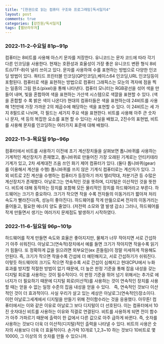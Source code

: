 ```yaml
---
title: "[한권으로 읽는 컴퓨터 구조와 프로그래밍]독서일지4"   
layout: post    
comments: true  
categories: [강진원/독서일지]
tags: [웹브라우저]
---
```


### 2022-11-2-수요일 81p~91p
컴퓨터는 8비트를 사용해 아스키 문자를 저장한다. 유니코드는 문자 코드에 따라 각기 다른 인코딩을 사용한다. 현재는 호환성과 효율성이 가장 좋은 유니코드 변환 형식 8비트(UTF-8)이 널리 쓰이고 있다. 문자를 사용하여 수를 표현하는 방법으로 다양한 인코딩 방법이 있다. 쿼티드 프린터블 인코딩(QP인코딩),베이스64 인코딩,URL 인코딩등이 포함된다. 컴퓨터로 색을 표현하는 방법으로 컴퓨터 그래픽스는 모눈의 격자에 점을 찍는 일종의 그림 원소(pixel)을 통해 나타낸다. 컴퓨터 모니터는 RGB광선을 섞어 색을 만들어 내며, 빛을 혼합하여 색을 표현하는 가산색 시스템으로 색깔을 표현할 수 있다. (색을 혼합할 수 록 밝은 색이 나온다!) 현대의 컴퓨터들은 색을 표현하는데 24비트를 사용해 1천만에 가장 가까운 2의 제곱수에 해당하는 색을 표현할 수 있다. 이 24비트는 세 가지 8필드로 나뉘며, 각 필드는 세가지 주요 색을 표현한다.
비트를 사용해 아주 큰 숫자나 문자, 색 등의 복잡한 요소를 표현 할 수 있다는 사실을 배웠고, 2진수의 표현법, 비트를 사용해 문자를 인코딩하는 여러가지 표준에 대해 배웠다. 

### 2022-11-3-목요일 91p~96p
컴퓨터에서 비트를 사용하기 이전에 초기 계산장치들을 살펴보면 톱니바퀴를 사용하는 기계적인 계산장치가 존재했고, 톱니바퀴로 만들어진 가장 오래된 기계로는 안티키테라 기계가 있고, 2차 세계대전 즈음 쓰인 화기 제어 컴퓨터가 있다. (둘다 톱니바퀴(gear)를 이용해서 계산을 수행) 톱니바퀴를 쓰지 않은 기계식 컴퓨터로는 계산자가 있다. 그 외 비트로 2진 계산을 수행하는 컴퓨터가 등장하기 까지 탤리막대, 차분기관 등 수많은 계산장치가 존재했다. 
아날로그는 연속적인 것을 뜻하며, 디지털은 이산적인 것을 뜻한다. 
비트에 대해 동작하는 장치를 포함해 모든 물리적인 장치를 하드웨어라고 부른다. 하드웨어는 크기가 중요하다. 크기가 작으면 작을 수록 전자들의 이동거리가 짧아져 처리 속도가 빨라진다(즉, 성능이 좋아진다). 하드웨어를 작게 만듦으로써 전자의 이동거리는 줄어들고, 필요한 에너지 양도 줄었다. (저전력 소모와 열 발생 감소) 그러나, 하드웨어를 작게 만들면서 생기는 여러가지 문제점도 발생하기 시작하였다. 

### 2022-11-6-일요일 96p~101p
하드웨어를 작게 만들면 속도와 효율은 좋아지지만, 물체가 너무 작아지면 서로 간섭하기 아주 쉬워진다. 아날로그(연속적)장치에서 예를 들면 크기가 작아지면 작을수록 읽기가 힘들다. 또 정확하게 값을 읽으려면 외부요인(ex 흔들림)이 정말 미세하게 작용해도 안된다. 즉, 크기가 작으면 작을수록 간섭에 더 예민해지고, 서로 간섭하기가 쉬워진다. 이렇듯 하드웨어의 크기도 작으면 작을수록 서로 간섭이 심해지고 현대CPU에서 누화 효과를 방지할 적절한 방법이 없기 때문에, 더 높은 판정 기준을 통해 잡음 내성을 갖는 디지털 회로를 사용하는 것이 필수적이다. 이 판정 기준을 뛰어 넘기 위해서는 추가로 에너지가 더 필요하기 때문에 디지털 회로(이산적)를 사용하는 것이 연속적인 장치를 사용할 때는 얻을 수 없는 일정 수준의 잡음 내성을 얻을 수 있다.   즉, 연속적인 것보다 이산적인 것이 더 효과적이다. 사실 우리가 살고 있는 세상은 아날로그(연속적인)장소이다. 이런 아날로그세계에서 디지털을 만들기 위해 전이함수라는 것을 응용했다. 아무튼! 컴퓨터에서는 이와 같은 이유로 아날로그 보다 디지털이 더 선호된다. 이는 컴퓨터에서 10진 숫자대신 비트를 사용하는 이유와 직결로 연결된다. 비트를 사용하게 되면 전이 함수가 아주 가파르기 때문에 출력이 한 값에서 다른 값으로 아주 급하게 바뀐다. 즉, 숫자를 사용하는 것보다 더욱 더 이산적(디지털)적인 출력을 나타낼 수 있다. 비트의 사용은 숫자의 사용보다 더욱 더 효율적이다. 손가락 10개로 1,2,3~10 하는 것보다 10비트로 몇 10000, 그 이상의 의 숫자를 만들 수 있으니까.